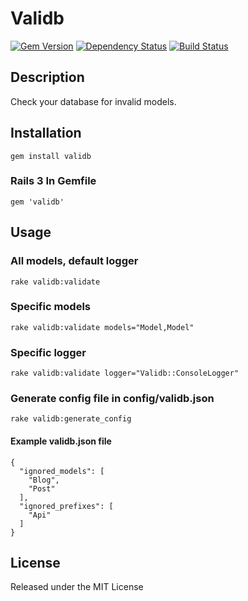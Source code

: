 # Validb

[![Gem Version](https://badge.fury.io/rb/validb.png)](https://rubygems.org/gems/validb)
[![Dependency Status](https://gemnasium.com/jgeiger/validb.png)](https://gemnasium.com/jgeiger/validb)
[![Build Status](https://travis-ci.org/jgeiger/validb.png)](https://travis-ci.org/jgeiger/validb)

## Description

Check your database for invalid models.

## Installation
    gem install validb

### Rails 3 In Gemfile

    gem 'validb'

## Usage

### All models, default logger
    rake validb:validate 

### Specific models
    rake validb:validate models="Model,Model"

### Specific logger
    rake validb:validate logger="Validb::ConsoleLogger"

### Generate config file in config/validb.json
    rake validb:generate_config

#### Example validb.json file

    {
      "ignored_models": [
        "Blog",
        "Post"
      ],
      "ignored_prefixes": [
        "Api"
      ]
    }

## License
Released under the MIT License
